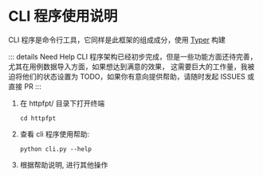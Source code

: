 # CLI 程序使用说明

CLI 程序是命令行工具，它同样是此框架的组成成分，使用 [Typer](https://typer.tiangolo.com/) 构建

::: details Need Help
CLI 程序架构已经初步完成，但是一些功能方面还待完善，尤其在用例数据导入方面，如果想达到满意的效果，
这需要巨大的工作量，我被迫将他们的状态设置为 TODO，如果你有意向提供帮助，请随时发起 ISSUES 或直接 PR
:::

1. 在 httpfpt/ 目录下打开终端

   ```shell
   cd httpfpt
   ```
   
2. 查看 cli 程序使用帮助:

   ```shell
   python cli.py --help
   ```

3. 根据帮助说明, 进行其他操作
